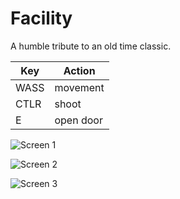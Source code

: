 Facility
===============

A humble tribute to an old time classic.

| Key  | Action     |
|------|------------|
| WASS | movement   |
| CTLR | shoot      |
| E    | open door  |

![Screen 1](https://drive.google.com/uc?id=1eENZS-CCKZCodbY-dDQaM2qoZ2Za5KMy "Screen 1")

![Screen 2](https://drive.google.com/uc?id=1vssQLtDX-E6z0Om-pqWayyps_BmdERFx "Screen 2")

![Screen 3](https://drive.google.com/uc?id=1kt3J7CcVrRL0ZS7jFsrKeSe9dxcOsFb0 "Screen 3")
